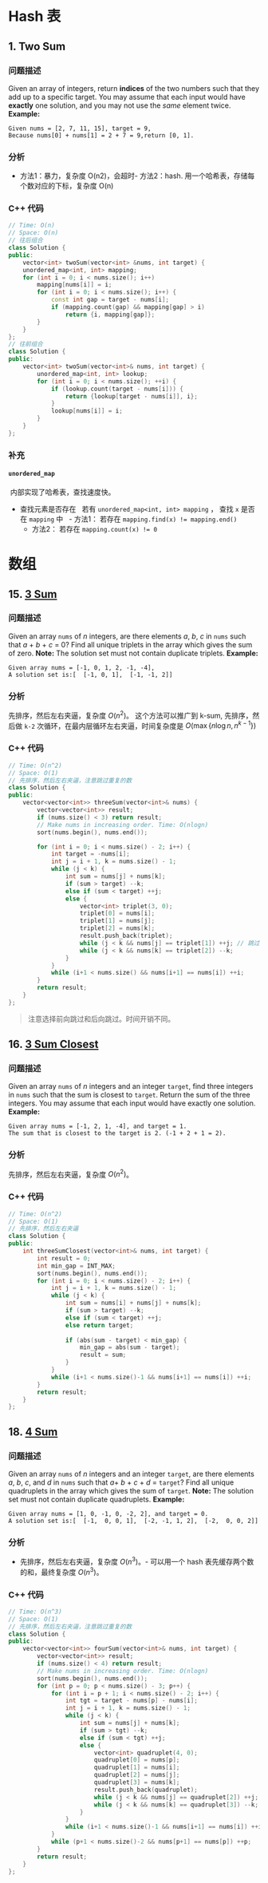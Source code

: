 # Hash 表
## 1. Two Sum
### 问题描述
Given an array of integers, return **indices** of the two numbers such that they add up to a specific target.
You may assume that each input would have **exactly** one solution, and you may not use the *same* element twice.
**Example:**
```
Given nums = [2, 7, 11, 15], target = 9,
Because nums[0] + nums[1] = 2 + 7 = 9,return [0, 1].
```
### 分析
- 方法1：暴力，复杂度 O(n2)，会超时- 方法2：hash. 用一个哈希表，存储每个数对应的下标，复杂度 O(n)
### C++ 代码
```c++
// Time: O(n)
// Space: O(n)
// 往后组合
class Solution {
public:    
    vector<int> twoSum(vector<int> &nums, int target) {
    unordered_map<int, int> mapping;
    for (int i = 0; i < nums.size(); i++)
        mapping[nums[i]] = i;
        for (int i = 0; i < nums.size(); i++) {
            const int gap = target - nums[i];
            if (mapping.count(gap) && mapping[gap] > i)
                return {i, mapping[gap]};
        }
    }
};
// 往前组合
class Solution {
public:
	vector<int> twoSum(vector<int>& nums, int target) {
		unordered_map<int, int> lookup;
		for (int i = 0; i < nums.size(); ++i) {
			if (lookup.count(target - nums[i])) {
				return {lookup[target - nums[i]], i};
			}
			lookup[nums[i]] = i;
		}
	}
};
```
### 补充
#### `unordered_map`
 内部实现了哈希表，查找速度快。
- 查找元素是否存在
  若有 `unordered_map<int, int> mapping` ， 查找 `x` 是否在 `mapping` 中
  - 方法1： 若存在 `mapping.find(x) != mapping.end()`
  - 方法2： 若存在 `mapping.count(x) != 0`

# 数组
## 15. [3 Sum](https://leetcode.com/problems/3sum/description/)
### 问题描述
Given an array `nums` of *n* integers, are there elements *a*, *b*, *c* in `nums` such that *a* + *b* + *c* = 0? Find all unique triplets in the array which gives the sum of zero.
**Note:**
The solution set must not contain duplicate triplets.
**Example:**
```
Given array nums = [-1, 0, 1, 2, -1, -4],
A solution set is:[  [-1, 0, 1],  [-1, -1, 2]]
```
### 分析
先排序，然后左右夹逼，复杂度 $O(n^2)$。
这个方法可以推广到 k-sum, 先排序，然后做 `k-2` 次循环，在最内层循环左右夹逼，时间复杂度是 $O(\max\{n\log n, n^{k-1}\})$
### C++ 代码
```c++
// Time: O(n^2)
// Space: O(1)
// 先排序，然后左右夹逼，注意跳过重复的数
class Solution {
public:
	vector<vector<int>> threeSum(vector<int>& nums) {
		vector<vector<int>> result;
		if (nums.size() < 3) return result;
		// Make nums in increasing order. Time: O(nlogn)
		sort(nums.begin(), nums.end());

		for (int i = 0; i < nums.size() - 2; i++) {
			int target = -nums[i];
			int j = i + 1, k = nums.size() - 1;
			while (j < k) {
				int sum = nums[j] + nums[k];
				if (sum > target) --k;
				else if (sum < target) ++j;
				else {
					vector<int> triplet(3, 0);
					triplet[0] = nums[i];
					triplet[1] = nums[j];
					triplet[2] = nums[k];
					result.push_back(triplet);
					while (j < k && nums[j] == triplet[1]) ++j; // 跳过重复的数
					while (j < k && nums[k] == triplet[2]) --k;
				}
			}
			while (i+1 < nums.size() && nums[i+1] == nums[i]) ++i;
		}
		return result;
	}
};
```
> 注意选择前向跳过和后向跳过。时间开销不同。

## 16. [3 Sum Closest](https://leetcode.com/problems/3sum-closest/description/)
### 问题描述
Given an array `nums` of *n* integers and an integer `target`, find three integers in `nums` such that the sum is closest to `target`. Return the sum of the three integers. You may assume that each input would have exactly one solution.
**Example:**
```
Given array nums = [-1, 2, 1, -4], and target = 1.
The sum that is closest to the target is 2. (-1 + 2 + 1 = 2).
```
### 分析
先排序，然后左右夹逼，复杂度 $O(n^2)$。
### C++ 代码
```c++
// Time: O(n^2)
// Space: O(1)
// 先排序，然后左右夹逼
class Solution {
public:
	int threeSumClosest(vector<int>& nums, int target) {
		int result = 0;
		int min_gap = INT_MAX;
		sort(nums.begin(), nums.end());
		for (int i = 0; i < nums.size() - 2; i++) {
			int j = i + 1, k = nums.size() - 1;
			while (j < k) {
				int sum = nums[i] + nums[j] + nums[k];
				if (sum > target) --k;
				else if (sum < target) ++j;
				else return target;
				
				if (abs(sum - target) < min_gap) {
					min_gap = abs(sum - target);
					result = sum;
				}
			}
			while (i+1 < nums.size()-1 && nums[i+1] == nums[i]) ++i;
		}
		return result;
	}
};
```

## 18. [4 Sum](https://leetcode.com/problems/4sum/description/)
### 问题描述
Given an array `nums` of *n* integers and an integer `target`, are there elements *a*, *b*, *c*, and *d* in `nums` such that *a*+ *b* + *c* + *d* = `target`? Find all unique quadruplets in the array which gives the sum of `target`.
**Note:**
The solution set must not contain duplicate quadruplets.
**Example:**
```
Given array nums = [1, 0, -1, 0, -2, 2], and target = 0.
A solution set is:[  [-1,  0, 0, 1],  [-2, -1, 1, 2],  [-2,  0, 0, 2]]
```
### 分析
- 先排序，然后左右夹逼，复杂度 $O(n^3)$。- 可以用一个 hash 表先缓存两个数的和，最终复杂度 $O(n^3)$。
### C++ 代码
```c++
// Time: O(n^3)
// Space: O(1)
// 先排序，然后左右夹逼，注意跳过重复的数
class Solution {
public:
	vector<vector<int>> fourSum(vector<int>& nums, int target) {
		vector<vector<int>> result;
		if (nums.size() < 4) return result;
		// Make nums in increasing order. Time: O(nlogn)
		sort(nums.begin(), nums.end());
		for (int p = 0; p < nums.size() - 3; p++) {
			for (int i = p + 1; i < nums.size() - 2; i++) {
				int tgt = target - nums[p] - nums[i];
				int j = i + 1, k = nums.size() - 1;
				while (j < k) {
					int sum = nums[j] + nums[k];
					if (sum > tgt) --k;
					else if (sum < tgt) ++j;
					else {
						vector<int> quadruplet(4, 0);
						quadruplet[0] = nums[p];
						quadruplet[1] = nums[i];
						quadruplet[2] = nums[j];
						quadruplet[3] = nums[k];
						result.push_back(quadruplet);
						while (j < k && nums[j] == quadruplet[2]) ++j; // 跳过重复的数
						while (j < k && nums[k] == quadruplet[3]) --k;
					}
				}
				while (i+1 < nums.size()-1 && nums[i+1] == nums[i]) ++i;
			}
			while (p+1 < nums.size()-2 && nums[p+1] == nums[p]) ++p;
		}
		return result;
	}
};
```
